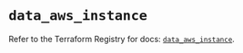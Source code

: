 # `data_aws_instance`

Refer to the Terraform Registry for docs: [`data_aws_instance`](https://registry.terraform.io/providers/hashicorp/aws/5.100.0/docs/data-sources/instance).
